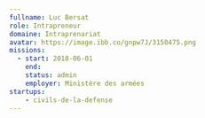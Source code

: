 ```yaml
---
fullname: Luc Bersat
role: Intrapreneur
domaine: Intraprenariat
avatar: https://image.ibb.co/gnpw7J/3150475.png
missions:
  - start: 2018-06-01
    end:
    status: admin
    employer: Ministère des armées
startups:
    - civils-de-la-defense
---
```

